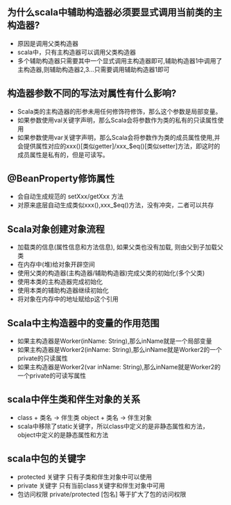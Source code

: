 ## 为什么scala中辅助构造器必须要显式调用当前类的主构造器?
- 原因是调用父类构造器
- scala中，只有主构造器可以调用父类构造器
- 多个辅助构造器只需要其中一个显式调用主构造器即可,辅助构造器1中调用了主构造器,则辅助构造器2,3...只需要调用辅助构造器1即可

## 构造器参数不同的写法对属性有什么影响?
- Scala类的主构造器的形参未用任何修饰符修饰，那么这个参数是局部变量。
- 如果参数使用val关键字声明，那么Scala会将参数作为类的私有的只读属性使用 
- 如果参数使用var关键字声明，那么Scala会将参数作为类的成员属性使用,并会提供属性对应的xxx()[类似getter]/xxx_$eq()[类似setter]方法，即这时的成员属性是私有的，但是可读写。

## @BeanProperty修饰属性
- 会自动生成规范的 setXxx/getXxx 方法
- 对原来底层自动生成类似xxx(),xxx_$eq()方法，没有冲突，二者可以共存

## Scala对象创建对象流程
- 加载类的信息(属性信息和方法信息), 如果父类也没有加载, 则由父到子加载父类
- 在内存中(堆)给对象开辟空间
- 使用父类的构造器(主构造器/辅助构造器)完成父类的初始化(多个父类)
- 使用本类的主构造器完成初始化
- 使用本类的辅助构造器继续初始化
- 将对象在内存中的地址赋给p这个引用

## Scala中主构造器中的变量的作用范围
- 如果主构造器是Worker(inName: String),那么inName就是一个局部变量
- 如果主构造器是Worker2(inName: String),那么inName就是Worker2的一个private的只读属性
- 如果主构造器是Worker2(var inName: String),那么inName就是Worker2的一个private的可读写属性

## scala中伴生类和伴生对象的关系
- class + 类名 -> 伴生类  object + 类名 -> 伴生对象
- scala中移除了static关键字，所以class中定义的是非静态属性和方法，object中定义的是静态属性和方法

## scala中包的关键字
- protected 关键字  只有子类和伴生对象中可以使用
- private 关键字 只有当前class关键字和伴生对象中可用
- 包访问权限 private/protected [包名]  等于扩大了包的访问权限